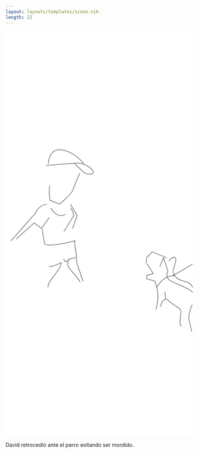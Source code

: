```yaml
---
layout: layouts/templates/scene.njk
length: 22
---
```

<svg class="grow-0 h-full" xmlns="http://www.w3.org/2000/svg" xml:space="preserve" stroke-miterlimit="10" viewBox="0 0 390 844">
<g class="outer">
</g>
<g class="inner">
<path fill="#fff" d="M0 0h390v844H0V0Z"/><clipPath id="a"><path d="M0 0h390v844H0z"/></clipPath><g clip-path="url(#a)"><path fill="#4b4b4b" d="M117.062 481.219c-5.442 2.103-10.787 4.437-16.281 6.406-1.807.648-3.642 1.291-5.5 1.781a3.505 3.505 0 0 1-.687.125c-1.3.077-2.63-.498-3.906-.687a.482.482 0 0 0-.563.406.481.481 0 0 0 .406.562c1.359.201 2.737.803 4.125.719.949-.057 1.843-.437 2.75-.719a107.003 107.003 0 0 0 5.532-1.906c4.87-1.807 9.652-3.819 14.5-5.687a.537.537 0 0 0 .312-.688.537.537 0 0 0-.688-.312ZM148.969 469.719c-5.285 1.453-10.727 2.534-15.844 4.531-.832.325-1.666.666-2.437 1.125-1.439.857-2.575 2.127-3.907 3.125-.148.111-.319.203-.469.312-.216.159-1.132 1.072-1.468.969-.628-.191-.916-.98-1.219-1.5-.261-.448-.532-.889-.781-1.343-.501-.916-.958-1.855-1.438-2.782a.48.48 0 0 0-.656-.218.515.515 0 0 0-.219.687c.483.934.933 1.859 1.438 2.781.253.463.516.92.781 1.375.361.62.697 1.4 1.344 1.781 1.114.658 2.011-.329 2.844-.937 1.458-1.064 2.694-2.454 4.25-3.375.71-.421 1.551-.737 2.312-1.031 5.089-1.967 10.5-3.029 15.75-4.469a.536.536 0 0 0 .375-.656.536.536 0 0 0-.656-.375Z"/><path fill="#4b4b4b" d="M115.062 483.031a.483.483 0 0 0-.406.563c.359 2.128-.544 4.303-1.437 6.187-1.629 3.437-3.81 6.622-6 9.719-3.18 4.497-6.531 8.867-9.781 13.312-1.688 2.307-3.373 4.581-4.844 7.032-.86 1.431-1.735 2.85-2.594 4.281-.215.358-.412.735-.625 1.094-.232.389-.538.728-.688 1.156-.185.529-.213 1.105-.312 1.656-.094.524-.189 1.07-.281 1.594-.185 1.048-.346 2.077-.531 3.125-.051.289.117.574.406.625a.546.546 0 0 0 .625-.437c.277-1.572.57-3.147.844-4.719.086-.497.085-1.024.25-1.5.124-.361.396-.643.593-.969.216-.357.442-.705.656-1.062.859-1.432 1.705-2.881 2.563-4.313 1.707-2.849 3.7-5.473 5.656-8.156 3.235-4.439 6.598-8.793 9.719-13.313 2.114-3.06 4.228-6.219 5.687-9.656.776-1.826 1.396-3.815 1.063-5.812a.483.483 0 0 0-.563-.407ZM143.25 435.969a.529.529 0 0 0-.469.562c1.127 10.72 2.712 21.368 4.469 32 .048.29.336.486.625.438a.546.546 0 0 0 .437-.625c-1.761-10.611-3.402-21.239-4.531-31.938a.475.475 0 0 0-.531-.437ZM147.375 473c-.273.048-.486.289-.437.562.659 3.728.823 7.577 1.75 11.25 1.24 4.917 3.092 9.716 4.75 14.5 2.403 6.94 4.78 13.933 7.437 20.782.106.273.414.387.687.281.274-.106.388-.414.282-.687-2.656-6.836-4.993-13.796-7.406-20.719-1.658-4.753-3.544-9.52-4.782-14.407-.924-3.647-1.062-7.454-1.718-11.156a.484.484 0 0 0-.563-.406ZM129.531 475.531a.505.505 0 0 0-.343.625c.407 1.311.831 2.734.75 4.125-.078 1.322-.808 2.365-1 3.657a8.526 8.526 0 0 0-.063 2.093c.056.574.296 1.097.437 1.657.185.729.28 1.35.563 2 .752 1.729 2.025 3.292 3.156 4.781 1.586 2.087 3.241 4.132 4.907 6.156 4.081 4.961 8.245 9.827 12.218 14.875.758.962 1.565 1.913 2.282 2.906.811 1.126 1.492 2.411 2.218 3.594.154.25.469.31.719.156a.511.511 0 0 0 .156-.718c-.74-1.206-1.391-2.509-2.219-3.657-1.08-1.499-2.324-2.923-3.468-4.375-3.598-4.566-7.392-8.955-11.094-13.437-1.834-2.221-3.68-4.475-5.406-6.781-.921-1.23-1.928-2.497-2.563-3.907-.256-.568-.364-1.316-.5-1.843-.131-.511-.351-.977-.406-1.5a7.255 7.255 0 0 1 .063-1.844c.172-1.124.831-2.104.968-3.25.202-1.687-.254-3.375-.75-4.969a.506.506 0 0 0-.625-.344Z"/><path fill="none" stroke="#4b4b4b" stroke-linecap="butt" d="M154.342 295.699s-11.757 27.912-14.981 36.369-27.043 28.049-27.043 28.049l-19.983-8.083s-3.694-24.533.455-30.915M84.54 279.413l58.423-4.491s14.612-2.028 26.329 5.109c11.717 7.136 17.615 13.923 10.936 16.75-6.679 2.827-15.962-1.662-15.962-1.662l-22.039-20.574"/><path fill="none" stroke="#4b4b4b" stroke-linecap="butt" d="M89.043 276.141s.36-33.893 28.997-28.845c28.636 5.048 45.343 29.711 45.343 29.711M93.859 368.198s13.918 24.056 30.877 12.948M135.044 360.117l14.074 23.959-10.023 26.998"/><path fill="none" stroke="#4b4b4b" stroke-linecap="butt" d="M135.044 368.198c3.968 1.985 7.037 15.878 7.037 15.878l-20.645 33.03M75.953 411.074l4.799 29.782c.396 12.241 65.139-4.63 65.139-4.63M86.24 360.117s-17.47 1.334-23.997 18.531l-51.117 57.82M91.039 387.913l-16.452 22.502L59.5 399.164l-37.706 33.753"/><g fill="none" stroke="#4b4b4b" stroke-linecap="butt"><path d="m321.592 490.024 7.368-18.42 9.213 27.63s-6.652 11.717 3.684 19.341c10.337 7.623 52.102 16.567 58.945 39.603 6.842 23.036 2.763 36.84 2.763 36.84l7.368 14.736M294.879 484.494l12.894 20.262-13.808 3.688-.359 6.987 17.851 4.982s.353 1.098 4.609 18.424-2.763 40.524-2.763 40.524M331.575 542.463s3.915 15.636-.777 16.632c-4.691.997-8.289 14.736-8.289 14.736M333.561 556.332s17.197 13.974 27.63 20.262c10.434 6.289-2.86 25.616 4.605 37.762"/><path d="M388.825 569.23c-4.976 7.954-7.364 27.63-7.364 27.63l6.443 28.551M392.509 542.521s26.241-18.83 21.18-26.713c-5.062-7.882 22.492 13.416-11.97 43.291M340.933 478.972s2.015-7.318 10.131-8.289c8.116-.972 0 20.262 0 20.262s-6.663 11.304 4.601 22.1c11.265 10.797 31.117 3.875 35.927 24.871M293.041 483.577l.565-11.973 11.915-12.196 30.57 12.433"/><path d="M315.145 533.311s12.077-25.554 36.844-23.946"/></g><path fill="none" stroke="#4b4b4b" stroke-linecap="butt" d="m347.121 509.876 42.37-24.864"/></g>
</g>
</svg>

David retrocedió ante el perro evitando ser mordido.